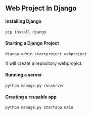 ## Web Project In Django

#### Installing Django

```commandline
pip install django
```

#### Starting a Django Project
```commandline
django-admin startproject webproject
```
It will create a repository webproject.


#### Running a server

```commandline
python manage.py runserver
```

#### Creating a reusable app

```commandline
python manage.py startapp main
```



